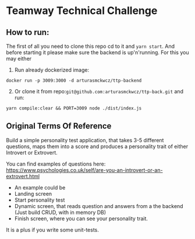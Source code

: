 # Teamway Technical Challenge

## How to run:

The first of all you need to clone this repo cd to it and `yarn start`. And before starting it please make sure the backend is up'n'running.
For this you may either
1. Run already dockerized image:
```
docker run -p 3009:3000 -d arturasmckwcz/ttp-backend
```
2. Or clone it from repo:`git@github.com:arturasmckwcz/ttp-back.git` and run:
```
yarn compile:clear && PORT=3009 node ./dist/index.js
```


## Original Terms Of Reference

Build a simple personality test application, that takes 3-5 different questions, maps them into a score and produces a personality trait of either Introvert or Extrovert.

You can find examples of questions here: https://www.psychologies.co.uk/self/are-you-an-introvert-or-an-extrovert.html

* An example could be
* Landing screen
* Start personality test
* Dynamic screen, that reads question and answers from a the backend (Just build CRUD, with in memory DB)
* Finish screen, where you can see your personality trait.

It is a plus if you write some unit-tests.

